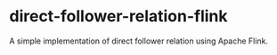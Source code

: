 # direct-follower-relation-flink

A simple implementation of direct follower relation using Apache Flink.
